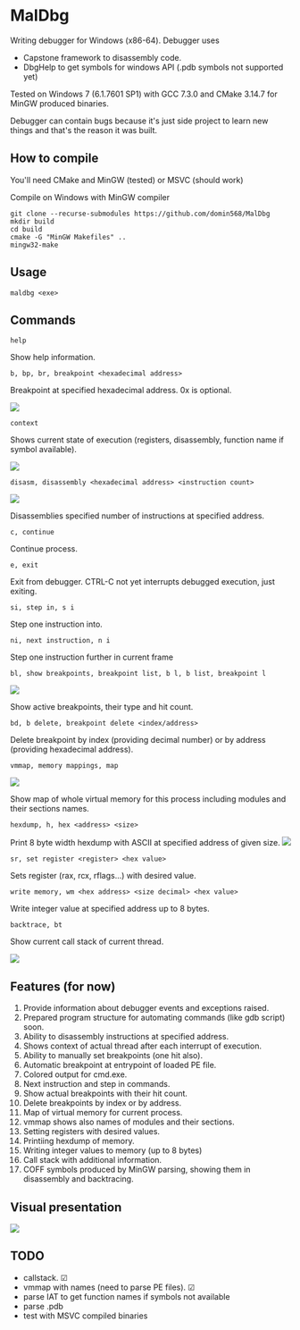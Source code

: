 # MalDbg

Writing debugger for Windows (x86-64).
Debugger uses 
- Capstone framework to disassembly code.
- DbgHelp to get symbols for windows API (.pdb symbols not supported yet)

Tested on Windows 7 (6.1.7601 SP1) with GCC 7.3.0 and CMake 3.14.7 for MinGW produced binaries.

Debugger can contain bugs because it's just side project to learn new things and that's the reason it was built.

## How to compile
You'll need CMake and MinGW (tested) or MSVC (should work)

Compile on Windows with MinGW compiler

```
git clone --recurse-submodules https://github.com/domin568/MalDbg
mkdir build
cd build
cmake -G "MinGW Makefiles" ..
mingw32-make
```

## Usage

```
maldbg <exe>
```

## Commands

```
help
```

Show help information.

```
b, bp, br, breakpoint <hexadecimal address>
```

Breakpoint at specified hexadecimal address. 0x is optional. 

![](screenshots/breakpoint.png) 

```
context
```

Shows current state of execution (registers, disassembly, function name if symbol available).

![](screenshots/context.png) 

```
disasm, disassembly <hexadecimal address> <instruction count>
```

![](screenshots/disasm.png) 

Disassemblies specified number of instructions at specified address.

```
c, continue
```

Continue process.

```
e, exit
```

Exit from debugger. CTRL-C not yet interrupts debugged execution, just exiting.

```
si, step in, s i
```
Step one instruction into.

```
ni, next instruction, n i
```

Step one instruction further in current frame

```
bl, show breakpoints, breakpoint list, b l, b list, breakpoint l
```

![](screenshots/showbreakpoints.png) 

Show active breakpoints, their type and hit count.

```
bd, b delete, breakpoint delete <index/address>
```

Delete breakpoint by index (providing decimal number) or by address (providing hexadecimal address).

``` 
vmmap, memory mappings, map
```

![](screenshots/vmmap.png) 

Show map of whole virtual memory for this process including modules and their sections names.

```
hexdump, h, hex <address> <size>
```

Print 8 byte width hexdump with ASCII at specified address of given size. 
![](screenshots/hexdump.png) 

```
sr, set register <register> <hex value>
```

Sets register (rax, rcx, rflags...) with desired value.

```
write memory, wm <hex address> <size decimal> <hex value>
```

Write integer value at specified address up to 8 bytes.

```
backtrace, bt
```

Show current call stack of current thread.

![](screenshots/bt.png) 

## Features (for now)

1. Provide information about debugger events and exceptions raised. 
3. Prepared program structure for automating commands (like gdb script) soon.
4. Ability to disassembly instructions at specified address.
5. Shows context of actual thread after each interrupt of execution.
6. Ability to manually set breakpoints (one hit also).
7. Automatic breakpoint at entrypoint of loaded PE file.
8. Colored output for cmd.exe.
9. Next instruction and step in commands.
10. Show actual breakpoints with their hit count.
11. Delete breakpoints by index or by address.
12. Map of virtual memory for current process.
13. vmmap shows also names of modules and their sections.
14. Setting registers with desired values.
15. Printiing hexdump of memory.
16. Writing integer values to memory (up to 8 bytes)
17. Call stack with additional information.
18. COFF symbols produced by MinGW parsing, showing them in disassembly and backtracing.

## Visual presentation 

![](screenshots/screen.png) 

## TODO 
- callstack. &#x2611;
- vmmap with names (need to parse PE files). &#x2611;
- parse IAT to get function names if symbols not available
- parse .pdb
- test with MSVC compiled binaries